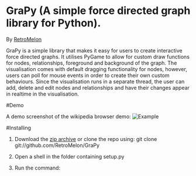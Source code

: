 GraPy (A simple force directed graph library for Python).
====================
By [RetroMelon](https://github.com/RetroMelon)

GraPy is a simple library that makes it easy for users to create interactive force directed graphs. It utilises PyGame to allow for custom draw functions for nodes, relationships, foreground and background of the graph. The visualisation comes with default dragging functionality for nodes, however, users can poll for mouse events in order to create their own custom behaviours. Since the visualisation runs in a separate thread, the user can add, delete and edit nodes and relationships and have their changes appear in realtime in the visualisation.

#Demo

A demo screenshot of the wikipedia browser demo:
![Example](https://github.com/RetroMelon/GraPy/blob/master/docs/Wikipedia%20Browser.png?raw=true)


#Installing

1. Download the [zip archive](https://github.com/RetroMelon/GraPy/archive/master.zip) or clone the repo using:
    git clone git://github.com/RetroMelon/GraPy

2. Open a shell in the folder containing setup.py
3. Run the command:

    ```python setup.py install

